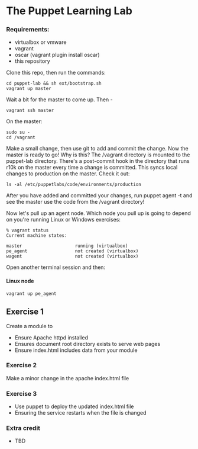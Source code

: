 # The Puppet Learning Lab

### Requirements:

* virtualbox or vmware
* vagrant
* oscar (vagrant plugin install oscar)
* this repository

Clone this repo, then run the commands:

```
cd puppet-lab && sh ext/bootstrap.sh
vagrant up master
```

Wait a bit for the master to come up. Then -

```
vagrant ssh master
```

On the master:

```
sudo su -
cd /vagrant
```

Make a small change, then use git to add and commit the change. Now the master is ready to go! Why is this? The /vagrant directory is mounted to the puppet-lab directory. There's a post-commit hook in the directory that runs r10k on the master every time a change is committed. This syncs local changes to production on the master. Check it out:

```
ls -al /etc/puppetlabs/code/environments/production
```

After you have added and committed your changes, run puppet agent -t and see the master use the code from the /vagrant directory!

Now let's pull up an agent node. Which node you pull up is going to depend on you're running Linux or Windows exercises:

```
% vagrant status
Current machine states:

master                    running (virtualbox)
pe_agent                  not created (virtualbox)
wagent                    not created (virtualbox)
```

Open another terminal session and then:

#### Linux node

```
vagrant up pe_agent
```

## Exercise 1

Create a module to

* Ensure Apache httpd installed
* Ensures document root directory exists to serve web pages
* Ensure index.html includes data from your module

### Exercise 2

Make a minor change in the apache index.html file

### Exercise 3

* Use puppet to deploy the updated index.html file
* Ensuring the service restarts when the file is changed

### Extra credit

* TBD


